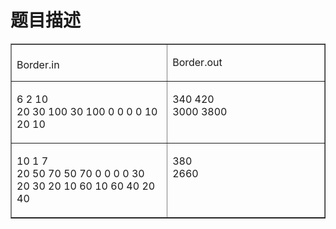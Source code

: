

# 题目描述


<table border="1" cellpadding="0" cellspacing="0">
	<tbody>
		<tr>
			<td valign="top" width="284">
				<br/>
Border.in
			</td>
			<td valign="top" width="284">
				<p>
					Border.out
				</p>
			</td>
		</tr>
		<tr>
			<td valign="top" width="284">
				<p>
					6 2 10<br/>
20 30 100 30 100 0 0 0 0 10 20 10
				</p>
			</td>
			<td valign="top" width="284">
				<p>
					340 420<br/>
3000 3800
				</p>
			</td>
		</tr>
		<tr>
			<td valign="top" width="284">
				<p>
					10 1 7<br/>
20 50 70 50 70 0 0 0 0 30<br/>
20 30 20 10 60 10 60 40 20 40
				</p>
			</td>
			<td valign="top" width="284">
				<p>
					380<br/>
2660
				</p>
			</td>
		</tr>
	</tbody>
</table>
